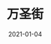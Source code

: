 ---
layout: movie-review
title: 万圣街
description: >
  因为我老婆当时的头像来看的...
category: 剧集
img: assets/img/movie/2021/万圣街.webp
star: 5
date: 2021-01-04
---